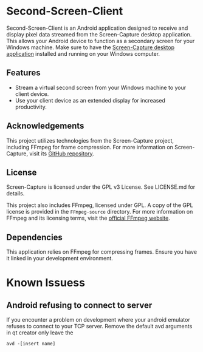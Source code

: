 # Second-Screen-Client

Second-Screen-Client is an Android application designed to receive and display pixel data streamed from the Screen-Capture desktop application. This allows your Android device to function as a secondary screen for your Windows machine. Make sure to have the [Screen-Capture desktop application](https://github.com/0CottonBuds/Screen-Capture) installed and running on your Windows computer.

## Features

- Stream a virtual second screen from your Windows machine to your client device.
- Use your client device as an extended display for increased productivity.

## Acknowledgements

This project utilizes technologies from the Screen-Capture project, including FFmpeg for frame compression. For more information on Screen-Capture, visit its [GitHub repository](https://github.com/0CottonBuds/Screen-Capture).

## License

Screen-Capture is licensed under the GPL v3 License. See LICENSE.md for details.

This project also includes FFmpeg, licensed under GPL. A copy of the GPL license is provided in the `FFmpeg-source` directory. For more information on FFmpeg and its licensing terms, visit the [official FFmpeg website](https://ffmpeg.org/legal.html).

## Dependencies

This application relies on FFmpeg for compressing frames. Ensure you have it linked in your development environment.

# Known Issuess

## Android refusing to connect to server
If you encounter a problem on development where your android emulator refuses to connect to your TCP server. Remove the default avd arguments in qt creator only leave the 

```avd -[insert name] ```
